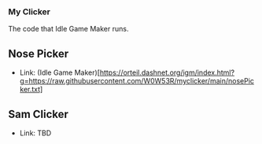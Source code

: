 ### My Clicker
The code that Idle Game Maker runs.
## Nose Picker
- Link: (Idle Game Maker)[https://orteil.dashnet.org/igm/index.html?g=https://raw.githubusercontent.com/W0W53R/myclicker/main/nosePicker.txt]
## Sam Clicker
- Link: TBD
